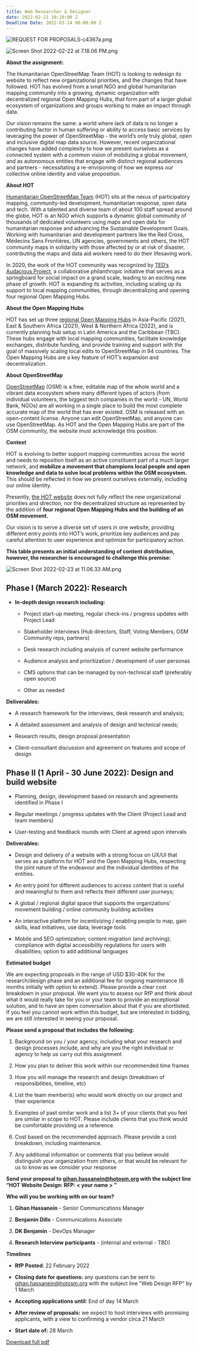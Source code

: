 ```yaml
---
title: Web Researcher & Designer
date: 2022-02-21 10:10:00 Z
Deadline Date: 2022-03-14 00:00:00 Z
---
```


![REQUEST FOR PROPOSALS-c4367a.png](/uploads/REQUEST%20FOR%20PROPOSALS-c4367a.png)

![Screen Shot 2022-02-22 at 7.18.06 PM.png](/uploads/Screen%20Shot%202022-02-22%20at%207.18.06%20PM.png)

**About the assignment:**

The Humanitarian OpenStreetMap Team (HOT) is looking to redesign its website to reflect new organizational priorities, and the changes that have followed. HOT has evolved from a small NGO and global humanitarian mapping community into a growing, dynamic organization with decentralized regional Open Mapping Hubs, that form part of a larger global ecosystem of organizations and groups working to make an impact through data.

Our vision remains the same: a world where lack of data is no longer a contributing factor in human suffering or ability to access basic services by leveraging the power of OpenStreetMap - the world’s only truly global, open and inclusive digital map data source. However, recent organizational changes have added complexity to how we present ourselves as a connected system with a common vision of mobilizing a global movement, *and* as autonomous entities that engage with distinct regional audiences and partners - necessitating a re-envisioning of how we express our collective online identity and value proposition.

**About HOT**

[Humanitarian OpenStreetMap Team](https://www.hotosm.org/) (HOT) sits at the nexus of participatory mapping, community-led development, humanitarian response, open data and tech. With a talented and diverse team of about 100 staff spread around the globe, HOT is an NGO which supports a dynamic global community of thousands of dedicated volunteers using maps and open data for humanitarian response and advancing the Sustainable Development Goals. Working with humanitarian and development partners like the Red Cross, Médecins Sans Frontières, UN agencies, governments and others, the HOT community maps in solidarity with those affected by or at risk of disaster, contributing the maps and data aid workers need to do their lifesaving work.

In 2020, the work of the HOT community was recognized by [TED’s Audacious Project](https://www.ted.com/talks/rebecca_firth_can_we_call_it_a_world_map_if_it_s_missing_a_billion_people), a collaborative philanthropic initiative that serves as a springboard for social impact on a grand scale, leading to an exciting new phase of growth. HOT is expanding its activities, including scaling up its support to local mapping communities, through decentralizing and opening four regional Open Mapping Hubs.

**About the Open Mapping Hubs**

HOT has set up three [regional Open Mapping Hubs](https://www.hotosm.org/hubs/) in Asia-Pacific (2021), East & Southern Africa (2021), West & Northern Africa (2022), and is currently planning hub setup in Latin America and the Caribbean (TBC). These hubs engage with local mapping communities, facilitate knowledge exchanges, distribute funding, and provide training and support with the goal of massively scaling local edits to OpenStreetMap in 94 countries. The Open Mapping Hubs are a key feature of HOT’s expansion and decentralization.

**About OpenStreetMap**

[OpenStreetMap](https://www.openstreetmap.org/#map=2/71.3/-96.8) (OSM) is a free, editable map of the whole world and a vibrant data ecosystem where many different types of actors (from individual volunteers, the biggest tech companies in the world - UN, World Bank, NGOs) are all working in a single place to build the most complete accurate map of the world that has ever existed. OSM is released with an open-content license. Anyone can edit OpenStreetMap, and anyone can use OpenStreetMap. As HOT and the Open Mapping Hubs are part of the OSM community, the website must acknowledge this position.

**Context**

HOT is evolving to better support mapping communities across the world and needs to reposition itself as an ​​active constituent part of a much larger network, and **mobilize a movement that champions local people and open knowledge and data to solve local problems within the OSM ecosystem.** This should be reflected in how we present ourselves externally, including our online identity.

Presently, [the HOT website](https://www.hotosm.org/) does not fully reflect the new organizational priorities and direction, nor the decentralized structure as represented by the addition of **four regional Open Mapping Hubs and the building of an OSM movement.**

Our vision is to serve a diverse set of users in one website, providing different entry points into HOT’s work, prioritize key audiences and pay careful attention to user experience and optimize for participatory action.

**This table presents an initial understanding of content distribution, however, the researcher is encouraged to challenge this premise:**

![Screen Shot 2022-02-23 at 11.06.33 AM.png](/uploads/Screen%20Shot%202022-02-23%20at%2011.06.33%20AM.png)

## **Phase I (March 2022): Research**

* **In-depth design research including:**

  * Project start-up meeting, regular check-ins / progress updates with Project Lead

  * Stakeholder interviews (Hub directors, Staff, Voting Members, OSM Community reps, partners)

  * Desk research including analysis of current website performance

  * Audience analysis and prioritization / development of user personas

  * CMS options that can be managed by non-technical staff (preferably open source)

  * Other as needed

**Deliverables:**

* A research framework for the interviews, desk research and analysis;

* A detailed assessment and analysis of design and technical needs;

* Research results, design proposal presentation

* Client-consultant discussion and agreement on features and scope of design

## **Phase II (1 April - 30 June 2022): Design and build website**

* Planning, design, development based on research and agreements identified in Phase I

* Regular meetings / progress updates with the Client (Project Lead and team members)

* User-testing and feedback rounds with Client at agreed upon intervals

**Deliverables:**

* Design and delivery of a website with a strong focus on UX/UI that serves as a platform for HOT and the Open Mapping Hubs, respecting the joint nature of the endeavour and the individual identities of the entities.

* An entry point for different audiences to access content that is useful and meaningful to them and reflects their different user journeys;

* A global / regional digital space that supports the organizations’ movement building / online community building activities

* An interactive platform for incentivizing / enabling people to map, gain skills, lead initiatives, use data, leverage tools

* Mobile and SEO optimization; content migration (and archiving); compliance with digital accessibility regulations for users with disabilities; option to add additional languages

**Estimated budget**

We are expecting proposals in the range of USD $30-40K for the research/design phase and an additional fee for ongoing maintenance (6 months initially with option to extend). Please provide a clear cost breakdown in your proposal. We want you to assess our RfP and think about what it would really take for you or your team to provide an exceptional solution, and to have an open conversation about that if you are shortlisted. If you feel you cannot work within this budget, but are interested in bidding, we are still interested in seeing your proposal.

**Please send a proposal that includes the following:**

1. Background on you / your agency, including what your research and design processes include, and why are you the right individual or agency to help us carry out this assignment

2. How you plan to deliver this work within our recommended time frames

3. How you will manage the research and design (breakdown of responsibilities, timeline, etc)

4. List the team member(s) who would work directly on our project and their experience

5. Examples of past similar work and a list 3\+ of your clients that you feel are similar in scope to HOT. Please include clients that you think would be comfortable providing us a reference.

6. Cost based on the recommended approach. Please provide a cost breakdown, including maintenance.

7. Any additional information or comments that you believe would distinguish your organization from others, or that would be relevant for us to know as we consider your response

**Send your proposal to [gihan.hassanein@hotosm.org](mailto:gihan.hassanein@hotosm.org) with the subject line “HOT Website Design: RFP: < your name > ”**

**Who will you be working with on our team?**

1. **Gihan Hassanein** - Senior Communications Manager

2. **Benjamin Dills** - Communications Associate

3. **DK Benjamin** - DevOps Manager

4. **Research Interview participants** - (internal and external - TBD)

**Timelines**

* **RfP Posted**: 22 February 2022

* **Closing date for questions:** any questions can be sent to gihan.hassanein@hotosm.org with the subject line "Web Design RFP" by 1 March

* **Accepting applications until**: End of day 14 March

* **After review of proposals:** we expect to host interviews with promising applicants, with a view to confirming a vendor circa 21 March

* **Start date of:** 28 March

[Download full pdf](https://drive.google.com/file/d/1F0i7ewuTH8-NQxlDQogM4-SwgwwjMENH/view?usp=sharing)